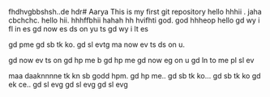 fhdhvgbbshsh..de hdr# Aarya
This is my first  git repository
hello 
 hhhii . jaha cbchchc. hello hii. hhhffbhii hahah hh hvifhti god.  god hhheop hello gd wy i fl in es gd now es ds on yu ts gd wy i lt es

gd pme
gd sb tk ko.  gd sl evtg
ma now ev ts ds on u.

gd now ev ts on 
gd hp me b gd hp me gd now eg on u
gd ln to me pl sl ev

maa daaknnnne tk kn sb godd hpm.
gd hp me..
gd sb tk ko...
gd sb tk ko
gd ek ce..
gd sl evg
gd sl evg
gd sl evg